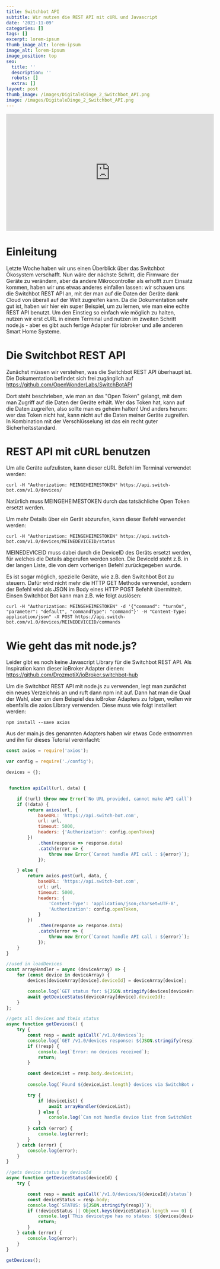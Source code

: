 ```yaml
---
title: Switchbot API
subtitle: Wir nutzen die REST API mit cURL und Javascript
date: '2021-11-09'
categories: []
tags: []
excerpt: lorem-ipsum
thumb_image_alt: lorem-ipsum
image_alt: lorem-ipsum
image_position: top
seo:
  title: ''
  description: ''
  robots: []
  extra: []
layout: post
thumb_image: /images/DigitaleDinge_2_Switchbot_API.png
image: /images/DigitaleDinge_2_Switchbot_API.png
---
```

<iframe width="560" height="315"
src="https://www.youtube.com/embed/A5F7fOnhNvg?modestbranding=1"
frameborder="0" allow="accelerometer; autoplay; encrypted-media;
gyroscope; picture-in-picture" allowfullscreen></iframe>

# Einleitung

Letzte Woche haben wir uns einen Überblick über das Switchbot Ökosystem verschafft. Nun wäre der nächste Schritt, die Firmware der Geräte zu verändern, aber da andere Mikrocontroller als erhofft zum Einsatz kommen, haben wir uns etwas anderes einfallen lassen: wir schauen uns die Switchbot REST API an, mit der man auf die Daten der Geräte dank Cloud von überall auf der Welt zugreifen kann. Da die Dokumentation sehr gut ist, haben wir hier ein super Beispiel, um zu lernen, wie man eine echte REST API benutzt. Um den Einstieg so einfach wie möglich zu halten, nutzen wir erst cURL in einem Terminal und nutzen im zweiten Schritt node.js - aber es gibt auch fertige Adapter für iobroker und alle anderen Smart Home Systeme.

# Die Switchbot REST API

Zunächst müssen wir verstehen, was die Switchbot REST API überhaupt ist. Die Dokumentation befindet sich frei zugänglich auf <https://github.com/OpenWonderLabs/SwitchBotAPI>

Dort steht beschrieben, wie man an das "Open Token" gelangt, mit dem man Zugriff auf die Daten der Geräte erhält. Wer das Token hat, kann auf die Daten zugreifen, also sollte man es geheim halten! Und anders herum: wer das Token nicht hat, kann nicht auf die Daten meiner Geräte zugreifen. In Kombination mit der Verschlüsselung ist das ein recht guter Sicherheitsstandard.

# REST API mit cURL benutzen

Um alle Geräte aufzulisten, kann dieser cURL Befehl im Terminal verwendet werden:

```
curl -H "Authorization: MEINGEHEIMESTOKEN" https://api.switch-bot.com/v1.0/devices/
```

Natürlich muss MEINGEHEIMESTOKEN durch das tatsächliche Open Token ersetzt werden.

Um mehr Details über ein Gerät abzurufen, kann dieser Befehl verwendet werden:

```
curl -H "Authorization: MEINGEHEIMESTOKEN" https://api.switch-bot.com/v1.0/devices/MEINEDEVICEID/status
```

MEINEDEVICEID muss dabei durch die DeviceID des Geräts ersetzt werden, für welches die Details abgerufen werden sollen. Die DeviceId steht z.B. in der langen Liste, die von dem vorherigen Befehl zurückgegeben wurde.

Es ist sogar möglich, spezielle Geräte, wie z.B. den Switchbot Bot zu steuern. Dafür wird nicht mehr die HTTP GET Methode verwendet, sondern der Befehl wird als JSON im Body eines HTTP POST Befehlt übermittelt. Einsen Switchbot Bot kann man z.B. wie folgt auslösen:

```
curl -H "Authorization: MEINGEHEIMESTOKEN" -d '{"command": "turnOn", "parameter": "default", "commandType": "command"}' -H "Content-Type: application/json" -X POST https://api.switch-bot.com/v1.0/devices/MEINEDEVICEID/commands
```

# Wie geht das mit node.js?

Leider gibt es noch keine Javascript Library für die Switchbot REST API. Als Inspiration kann dieser ioBroker Adapter dienen:
https://github.com/DrozmotiX/ioBroker.switchbot-hub

Um die Switchbot REST API mit node.js zu verwenden, legt man zunächst ein neues Verzeichnis an und ruft dann npm init auf. Dann hat man die Qual der Wahl, aber um dem Beispiel des ioBroker Adapters zu folgen, wollen wir ebenfalls die axios Library verwenden. Diese muss wie folgt installiert werden:

```
npm install --save axios
```

Aus der main.js des genannten Adapters haben wir etwas Code entnommen und ihn für dieses Tutorial vereinfacht:´

```index.js
const axios = require('axios');

var config = require('./config');

devices = {};


 function apiCall(url, data) {

    if (!url) throw new Error(`No URL provided, cannot make API call`);
    if (!data) {
        return axios(url, {
            baseURL: 'https://api.switch-bot.com',
            url: url,
            timeout: 5000,
            headers: {'Authorization': config.openToken}
        })
            .then(response => response.data)
            .catch(error => {
                throw new Error(`Cannot handle API call : ${error}`);
            });

    } else {
        return axios.post(url, data, {
            baseURL: 'https://api.switch-bot.com',
            url: url,
            timeout: 5000,
            headers: {
                'Content-Type': 'application/json;charset=UTF-8',
                'Authorization': config.openToken,
            }
        })
            .then(response => response.data)
            .catch(error => {
                throw new Error(`Cannot handle API call : ${error}`);
            });
    }
}

//used in loadDevices
const arrayHandler = async (deviceArray) => {
    for (const device in deviceArray) {
        devices[deviceArray[device].deviceId] = deviceArray[device];

        console.log(`GET status for: ${JSON.stringify(devices[deviceArray[device].deviceId].deviceName)}`);
        await getDeviceStatus(deviceArray[device].deviceId);    
    }
};

//gets all devices and theis status
async function getDevices() {
    try {
        const resp = await apiCall(`/v1.0/devices`);
        console.log(`GET /v1.0/devices response: ${JSON.stringify(resp)}`);
        if (!resp) {
            console.log(`Error: no devices received`);
            return;
        }

        const deviceList = resp.body.deviceList;
    
        console.log(`Found ${deviceList.length} devices via SwitchBot API`);

        try {
            if (deviceList) {
                await arrayHandler(deviceList);
            } else {
                console.log(`Can not handle device list from SwitchBot API`);
            }
        } catch (error) {
            console.log(error);
        }
    } catch (error) {
        console.log(error);
    }
}

//gets device status by deviceId
async function getDeviceStatus(deviceId) {
    try {

        const resp = await apiCall(`/v1.0/devices/${deviceId}/status`);
        const deviceStatus = resp.body;
        console.log(`STATUS: ${JSON.stringify(resp)}`);
        if (!deviceStatus || Object.keys(deviceStatus).length === 0) {
            console.log(`This devicetype has no states: ${devices[deviceId].deviceType}`);
            return;
        }
    } catch (error) {
        console.log(error);
    }
}

getDevices();

```










